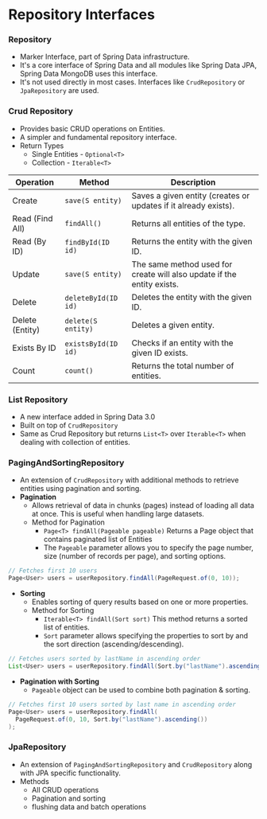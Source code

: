 # Repository Interfaces

### Repository

- Marker Interface, part of Spring Data infrastructure.
- It's a core interface of Spring Data and all modules like Spring Data JPA, Spring Data MongoDB uses this interface.
- It's not used directly in most cases. Interfaces like `CrudRepository` or `JpaRepository` are used.

### Crud Repository

- Provides basic CRUD operations on Entities.
- A simpler and fundamental repository interface.
- Return Types
  - Single Entities - `Optional<T>`
  - Collection - `Iterable<T>`

| Operation | Method | Description |
|-|-|-|
|Create|`save(S entity)`|Saves a given entity (creates or updates if it already exists).|
|Read (Find All)|`findAll()`|Returns all entities of the type.|
|Read (By ID)|`findById(ID id)`|Returns the entity with the given ID.|
|Update|`save(S entity)`|The same method used for create will also update if the entity exists.|
|Delete|`deleteById(ID id)`|Deletes the entity with the given ID.|
|Delete (Entity)|`delete(S entity)`|Deletes a given entity.|
|Exists By ID|`existsById(ID id)`|Checks if an entity with the given ID exists.|
|Count|`count()`|Returns the total number of entities.|


### List Repository

- A new interface added in Spring Data 3.0
- Built on top of `CrudRepository`
- Same as Crud Repository but returns `List<T>` over `Iterable<T>` when dealing with collection of entities.

### PagingAndSortingRepository

- An extension of `CrudRepository` with additional methods to retrieve entities using pagination and sorting.
- **Pagination**
  - Allows retrieval of data in chunks (pages) instead of loading all data at once. This is useful when handling large datasets.
  - Method for Pagination
    - `Page<T> findAll(Pageable pageable)` Returns a Page object that contains paginated list of Entities
    - The `Pageable` parameter allows you to specify the page number, size (number of records per page), and sorting options.

```java
// Fetches first 10 users
Page<User> users = userRepository.findAll(PageRequest.of(0, 10));
```

- **Sorting**
  - Enables sorting of query results based on one or more properties.
  - Method for Sorting
    - `Iterable<T> findAll(Sort sort)` This method returns a sorted list of entities.
    - `Sort` parameter allows specifying the properties to sort by and the sort direction (ascending/descending).

```java
// Fetches users sorted by lastName in ascending order
List<User> users = userRepository.findAll(Sort.by("lastName").ascending());
```

- **Pagination with Sorting**
  - `Pageable` object can be used to combine both pagination & sorting.

```java
// Fetches first 10 users sorted by last name in ascending order
Page<User> users = userRepository.findAll(
  PageRequest.of(0, 10, Sort.by("lastName").ascending())
);
```

### JpaRepository

- An extension of `PagingAndSortingRepository` and `CrudRepository` along with JPA specific functionality.
- Methods
  - All CRUD operations
  - Pagination and sorting
  - flushing data and batch operations
